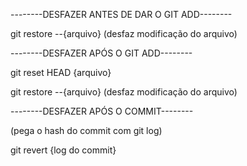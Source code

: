 --------DESFAZER ANTES DE DAR O GIT ADD--------

git restore --{arquivo} (desfaz modificação do arquivo)

--------DESFAZER APÓS O GIT ADD--------

git reset HEAD {arquivo}

git restore --{arquivo} (desfaz modificação do arquivo)

--------DESFAZER APÓS O COMMIT--------

(pega o hash do commit com git log)

git revert {log do commit}